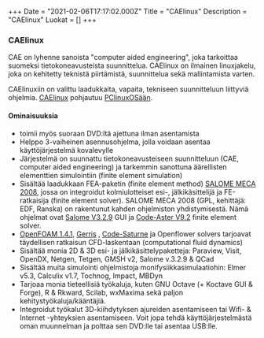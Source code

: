 +++
Date = "2021-02-06T17:17:02.000Z"
Title = "CAElinux"
Description = "CAElinux"
Luokat = []
+++

### CAElinux

CAE on lyhenne sanoista "computer aided engineering", joka tarkoittaa
suomeksi tietokoneavusteista suunnittelua. CAElinux on ilmainen
linuxjakelu, joka on kehitetty teknistä piirtämistä, suunnittelua sekä
mallintamista varten.

CAElinuxiin on valittu laadukkaita, vapaita, tekniseen suunnitteluun
liittyviä ohjelmia. [CAElinux](http://www.caelinux.com/CMS/) pohjautuu
[PClinuxOSään](http://www.pclinuxos.com).

#### Ominaisuuksia

-   toimii myös suoraan DVD:ltä ajettuna ilman asentamista
-   Helppo 3-vaiheinen asennusohjelma, jolla voidaan asentaa
    käyttöjärjestelmä kovalevylle
-   Järjestelmä on suunnattu tietokoneavusteiseen suunnitteluun (CAE,
    computer aided engineering) ja tarkemmin sanottuna äärellisten
    elementtien simulointiin (finite element simulation)
-   Sisältää laadukkaan FEA-paketin (finite element method) [SALOME MECA
    2008](http://www.code-aster.com), jossa on integroidut
    kolmiulotteiset esi-, jälkikäsittelijä ja FE-ratkaisija (finite
    element solver). SALOME MECA 2008 (GPL, kehittäjä: EDF, Ranska) on
    rakentunut kahden ohjelmiston yhdistymisestä. Nämä ohjelmat ovat
    [Salome V3.2.9](http://www.salome-platform.com) GUI ja [Code-Aster
    V9.2](http://www.code-aster.com) finite element solver.
-   [OpenFOAM 1.4.1](http://www.opencfd.co.uk/openfoam/),
    [Gerris](http://www.caelinux.com/CMS/gfs.sourceforge.net) ,
    [Code-Saturne](http://rd.edf.com/107008i/Home-fr/Research-and-Development/softwares/Code-Saturne.html)
    ja Openflower solvers tarjoavat täydellisen ratkaisun CFD-laskentaan
    (computational fluid dynamics)
-   Sisältää monia 2D & 3D esi- ja jälkikäsittelypaketteja: Paraview,
    Visit, OpenDX, Netgen, Tetgen, GMSH v2, Salome v.3.2.9 & QCad
-   Sisältää muita simulointi ohjelmistoja monifysiikkasimulaatiohin:
    Elmer v5.3, Calculix v1.7, Tochnog, Impact, MBDyn
-   Tarjoaa monia tieteellisiä työkaluja, kuten GNU Octave (+ Koctave
    GUI & Forge), R & Rkward, Scilab, wxMaxima sekä paljon
    kehitystyökaluja/kääntäjiä.
-   Integroidut työkalut 3D-kiihdytyksen ajureiden asentamiseen tai
    Wifi- & Internet -yhteyksien asentamiseen. Voit jopa tehdä
    käyttöjärjestelmästä oman muunnelman ja polttaa sen DVD:lle tai
    asentaa USB:lle.


